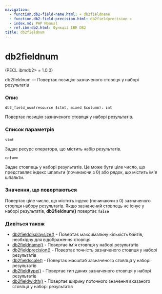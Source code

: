 ```yaml
---
navigation:
  - function.db2-field-name.html: « db2fieldname
  - function.db2-field-precision.html: db2fieldprecision »
  - index.md: PHP Manual
  - ref.ibm-db2.html: Функції IBM DB2
title: db2fieldnum
---
```

# db2fieldnum

(PECL ibmdb2> = 1.0.0)

db2fieldnum — Повертає позицію зазначеного стовпця у наборі результатів

### Опис

```methodsynopsis
db2_field_num(resource $stmt, mixed $column): int
```

Повертає позицію зазначеного стовпця у наборі результатів.

### Список параметрів

`stmt`

Задає ресурс оператора, що містить набір результатів.

`column`

Задає стовпець у наборі результатів. Це може бути ціле число, що представляє індекс шпальти (починаючи з 0) або рядок, що містить ім'я шпальти.

### Значення, що повертаються

Повертає ціле число, що містить індекс (починаючи з 0) зазначеного стовпця набору результатів. Якщо зазначений стовпець не існує у наборі результатів, **db2fieldnum()** повертає **`false`**

### Дивіться також

-   [db2fielddisplaysize()](function.db2-field-display-size.md) - Повертає максимальну кількість байтів, необхідну для відображення стовпця
-   [db2fieldname()](function.db2-field-name.md) - Повертає ім'я стовпця у наборі результатів
-   [db2fieldprecision()](function.db2-field-precision.md) - Повертає точність зазначеного стовпця у наборі результатів
-   [db2fieldscale()](function.db2-field-scale.md) - Повертає масштаб зазначеного стовпця у наборі результатів
-   [db2fieldtype()](function.db2-field-type.md) - Повертає тип даних зазначеного стовпця у наборі результатів
-   [db2fieldwidth()](function.db2-field-width.md) - Повертає ширину поточного значення вказаного стовпця у наборі результатів
